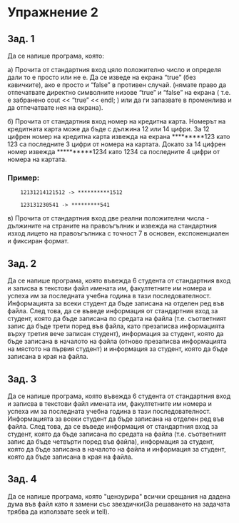 # Упражнение 2

## Зад. 1

Да се напише програма, която:

а) Прочита от стандартния вход цяло положително число и определя дали то е просто или не е. Да се изведе на екрана “true” (без кавичките), ако е просто и “false” в противен случай. (нямате право да отпечатвате директно символните низове “true” и “false” на екрана ( т.е. е забранено cout << “true” << endl; ) или да ги запазвате в променлива и да отпечатвате нея на екрана).

б) Прочита от стандартния вход номер на кредитна карта. Номерът на кредитната карта може да бъде с дължина 12 или 14 цифри. За 12 цифрен номер на кредитна карта извежда на екрана *********123 като 123 са последните 3 цифри от номера на картата. Докато за 14 цифрен номер извежда **********1234 като 1234 са последните 4 цифри от номера на картата.

### Пример:

```
    12131214121512 -> **********1512
```

```
    123131230541 -> *********541
```

в) Прочита от стандартния вход две реални положителни числа - дължините на страните на правоъгълник и извежда на стандартния изход лицето на правоъгълника с точност 7 в основен, експоненциален и фиксиран формат.

## Зад. 2

Да се напише програма, която въвежда 6 студента от стандартния вход и записва в текстови файл имената им, факултетните им номера и успеха им за последната учебна година в тази последователност. Информацията за всеки студент да бъде записана на отделен ред във файла. След това, да се въведе информация от стандартния вход за студент, която да бъде записана по средата на файла (т.е. съответният запис да бъде трети поред във файла, като презаписва информацията върху третия вече записан студент), информация за студент, която да бъде записана в началото на файла (отново презаписва информацията на мястото на първия студент) и информация за студент, която да бъде записана в края на файла.

## Зад. 3
 
Да се напише програма, която въвежда 6 студента от стандартния вход и записва в текстови файл имената им, факултетните им номера и успеха им за последната учебна година в тази последователност. Информацията за всеки студент да бъде записана на отделен ред във файла. След това, да се въведе информация от стандартния вход за студент, която да бъде записана по средата на файла (т.е. съответният запис да бъде четвърти поред във файла), информация за студент, която да бъде записана в началото на файла и информация за студент, която да бъде записана в края на файла.

## Зад. 4

Да се напише програма, която "цензурира" всички срещания на дадена дума във файл като я замени със звездички(За решаването на задачата трябва да използвате seek и tell).
